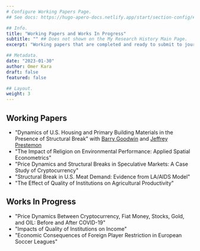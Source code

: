 ```yaml
---
# Configure Working Papers Page.
## See docs: https://hugo-apero-docs.netlify.app/start/section-config/#lists-of-pages

## Info.
title: "Working Papers and Works In Progress"
subtitle: "" ## Does not shown on the My Research History Main Page.
excerpt: "Working papers that are completed and ready to submit to journals and works in progress research that are either in theoretical or application stage." ## Shown on the My Research History Main Page, but does not shown on the Working Papers and Works In Progress Page.

## Metadata.
date: "2023-01-30"
author: Omer Kara
draft: false
featured: false

## Layout.
weight: 3
---
```


## Working Papers
  - "Dynamics of U.S. Housing and Primary Building Materials in the Presence of Structural Break" with [Barry Goodwin](https://cals.ncsu.edu/agricultural-and-resource-economics/people/barry-goodwin/) and [Jeffrey Prestemon](https://cnr.ncsu.edu/directory/jeffrey-p-prestemon/)
  - "The Impact of Religion on Environmental Performance: Applied Spatial Econometrics"
  - "Price Dynamics and Structural Breaks in Speculative Markets: A Case Study of Cryptocurrency"
  - "Structural Break in U.S. Meat Demand: Evidence from LA/AIDS Model"
  - "The Effect of Quality of Institutions on Agricultural Productivity"

## Works In Progress
  - "Price Dynamics Between Cryptocurrency, Fiat Money, Stocks, Gold, and OIL: Before and After COVID-19"
  - "Impacts of Quality of Institutions on Income"
  - "Economic Consequences of Foreign Player Restriction in European Soccer Leagues"

